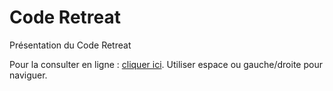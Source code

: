 # Code Retreat

Présentation du Code Retreat

Pour la consulter en ligne : [cliquer ici]. Utiliser espace ou gauche/droite pour naviguer.


[cliquer ici]: http://michaelborde.fr/presentation-code-retreat
